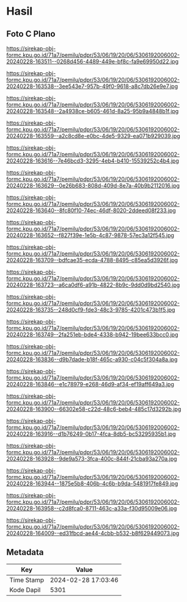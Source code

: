 # Hasil

## Foto C Plano

https://sirekap-obj-formc.kpu.go.id/71a7/pemilu/pdpr/53/06/19/20/06/5306192006002-20240228-163511--0268d456-4489-449e-bf8c-fa9e69950d22.jpg

https://sirekap-obj-formc.kpu.go.id/71a7/pemilu/pdpr/53/06/19/20/06/5306192006002-20240228-163538--3ee543e7-957b-49f0-9618-a8c7db26e9e7.jpg

https://sirekap-obj-formc.kpu.go.id/71a7/pemilu/pdpr/53/06/19/20/06/5306192006002-20240228-163548--2a4938ce-b605-461d-8a25-95b9a4848b1f.jpg

https://sirekap-obj-formc.kpu.go.id/71a7/pemilu/pdpr/53/06/19/20/06/5306192006002-20240228-163559--a2c8cd8e-e0bc-4de5-9329-ea071b929039.jpg

https://sirekap-obj-formc.kpu.go.id/71a7/pemilu/pdpr/53/06/19/20/06/5306192006002-20240228-163616--7e46bcd3-3295-4eb4-b410-15539252c4b4.jpg

https://sirekap-obj-formc.kpu.go.id/71a7/pemilu/pdpr/53/06/19/20/06/5306192006002-20240228-163629--0e26b683-808d-409d-8e7a-40b9b2112016.jpg

https://sirekap-obj-formc.kpu.go.id/71a7/pemilu/pdpr/53/06/19/20/06/5306192006002-20240228-163640--8fc80f10-74ec-46df-8020-2ddeed08f233.jpg

https://sirekap-obj-formc.kpu.go.id/71a7/pemilu/pdpr/53/06/19/20/06/5306192006002-20240228-163652--f827f39e-1e5b-4c87-9878-57ec3a12f545.jpg

https://sirekap-obj-formc.kpu.go.id/71a7/pemilu/pdpr/53/06/19/20/06/5306192006002-20240228-163709--bdfcae35-ecda-4788-8495-c85ea5d3926f.jpg

https://sirekap-obj-formc.kpu.go.id/71a7/pemilu/pdpr/53/06/19/20/06/5306192006002-20240228-163723--a6ca0df6-a91b-4822-8b9c-9dd0d9bd2540.jpg

https://sirekap-obj-formc.kpu.go.id/71a7/pemilu/pdpr/53/06/19/20/06/5306192006002-20240228-163735--248d0cf9-fde3-48c3-9785-4201c473b1f5.jpg

https://sirekap-obj-formc.kpu.go.id/71a7/pemilu/pdpr/53/06/19/20/06/5306192006002-20240228-163749--2fa251eb-bde4-4338-b942-19bee633bcc0.jpg

https://sirekap-obj-formc.kpu.go.id/71a7/pemilu/pdpr/53/06/19/20/06/5306192006002-20240228-163836--d9b7dade-b18f-465c-a930-c04c5f304a8a.jpg

https://sirekap-obj-formc.kpu.go.id/71a7/pemilu/pdpr/53/06/19/20/06/5306192006002-20240228-163846--e1c78979-e268-46d9-af34-ef19aff649a3.jpg

https://sirekap-obj-formc.kpu.go.id/71a7/pemilu/pdpr/53/06/19/20/06/5306192006002-20240228-163900--66302e58-c22d-48c6-beb4-485c17d3292b.jpg

https://sirekap-obj-formc.kpu.go.id/71a7/pemilu/pdpr/53/06/19/20/06/5306192006002-20240228-163916--d1b76249-0b17-4fca-8db5-bc53295935b1.jpg

https://sirekap-obj-formc.kpu.go.id/71a7/pemilu/pdpr/53/06/19/20/06/5306192006002-20240228-163928--9de9a573-3fca-400c-844f-21cba93a270a.jpg

https://sirekap-obj-formc.kpu.go.id/71a7/pemilu/pdpr/53/06/19/20/06/5306192006002-20240228-163944--1875e5b8-406b-4c6b-b9da-5481917fe849.jpg

https://sirekap-obj-formc.kpu.go.id/71a7/pemilu/pdpr/53/06/19/20/06/5306192006002-20240228-163958--c2d8fca0-8711-463c-a33a-f30d95009e06.jpg

https://sirekap-obj-formc.kpu.go.id/71a7/pemilu/pdpr/53/06/19/20/06/5306192006002-20240228-164009--ed31fbcd-ae44-4cbb-b532-b8f629449073.jpg


## Metadata

| Key        | Value               |
| ---------- | ------------------- |
| Time Stamp | 2024-02-28 17:03:46 |
| Kode Dapil | 5301                |



